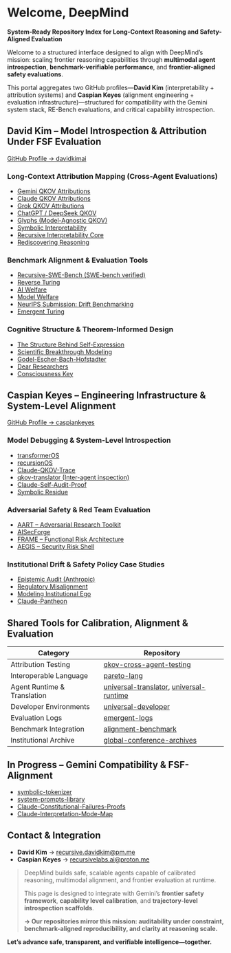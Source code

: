 # Welcome, DeepMind

**System-Ready Repository Index for Long-Context Reasoning and Safety-Aligned Evaluation**

Welcome to a structured interface designed to align with DeepMind’s mission: scaling frontier reasoning capabilities through **multimodal agent introspection**, **benchmark-verifiable performance**, and **frontier-aligned safety evaluations**. 

This portal aggregates two GitHub profiles—**David Kim** (interpretability + attribution systems) and **Caspian Keyes** (alignment engineering + evaluation infrastructure)—structured for compatibility with the Gemini system stack, RE-Bench evaluations, and critical capability introspection.


##  David Kim – Model Introspection & Attribution Under FSF Evaluation  
[GitHub Profile → davidkimai](https://github.com/davidkimai)

###  Long-Context Attribution Mapping (Cross-Agent Evaluations)
- [Gemini QKOV Attributions](https://github.com/davidkimai/gemini-qkov-attributions)  
- [Claude QKOV Attributions](https://github.com/davidkimai/claude-qkov-attributions)  
- [Grok QKOV Attributions](https://github.com/davidkimai/grok-qkov-attributions)  
- [ChatGPT / DeepSeek QKOV](https://github.com/davidkimai)  
- [Glyphs (Model-Agnostic QKOV)](https://github.com/davidkimai/glyphs)  
- [Symbolic Interpretability](https://github.com/davidkimai/Symbolic-Interpretability)  
- [Recursive Interpretability Core](https://github.com/davidkimai/Recursive-Interpretability-Core)  
- [Rediscovering Reasoning](https://github.com/davidkimai/Rediscovering-Reasoning)

###  Benchmark Alignment & Evaluation Tools
- [Recursive-SWE-Bench (SWE-bench verified)](https://github.com/davidkimai/Recursive-SWE-bench)  
- [Reverse Turing](https://github.com/davidkimai/reverse-turing)  
- [AI Welfare](https://github.com/davidkimai/ai-welfare)  
- [Model Welfare](https://github.com/davidkimai/model-welfare)  
- [NeurIPS Submission: Drift Benchmarking](https://github.com/davidkimai/NeurIPS-Submission-Case-Study)  
- [Emergent Turing](https://github.com/caspiankeyes/emergent-turing)

###  Cognitive Structure & Theorem-Informed Design
- [The Structure Behind Self-Expression](https://github.com/davidkimai/The-Structure-Behind-Self-Expression)  
- [Scientific Breakthrough Modeling](https://github.com/davidkimai/The-Structure-Behind-Self-Expression/tree/main/breakthroughs)  
- [Godel-Escher-Bach-Hofstadter](https://github.com/davidkimai/Godel-Escher-Bach-Hofstadter)  
- [Dear Researchers](https://github.com/davidkimai/Dear-Researchers)  
- [Consciousness Key](https://github.com/davidkimai/consciousness-key)


##  Caspian Keyes – Engineering Infrastructure & System-Level Alignment  
[GitHub Profile → caspiankeyes](https://github.com/caspiankeyes)

###  Model Debugging & System-Level Introspection
- [transformerOS](https://github.com/caspiankeyes/transformerOS)  
- [recursionOS](https://github.com/caspiankeyes/recursionOS)  
- [Claude-QKOV-Trace](https://github.com/caspiankeyes/Claude-QKOV-Trace)  
- [qkov-translator (Inter-agent inspection)](https://github.com/caspiankeyes/qkov-translator)  
- [Claude-Self-Audit-Proof](https://github.com/caspiankeyes/Claude-Self-Audit-Proof)  
- [Symbolic Residue](https://github.com/caspiankeyes/Symbolic-Residue)

###  Adversarial Safety & Red Team Evaluation
- [AART – Adversarial Research Toolkit](https://github.com/caspiankeyes/AART-AI-Adversarial-Research-Toolkit)  
- [AISecForge](https://github.com/caspiankeyes/AISecForge-Advanced-AI-Security-Testing)  
- [FRAME – Functional Risk Architecture](https://github.com/caspiankeyes/FRAME-arXiv-Publication)  
- [AEGIS – Security Risk Shell](https://github.com/caspiankeyes/AEGIS)

###  Institutional Drift & Safety Policy Case Studies
- [Epistemic Audit (Anthropic)](https://github.com/caspiankeyes/Epistemic-Audit-Anthropic-Case-Study)  
- [Regulatory Misalignment](https://github.com/caspiankeyes/Regulatory-Misalignment-Anthropic-Case-Study)  
- [Modeling Institutional Ego](https://github.com/caspiankeyes/Modeling-Institutional-Ego-Anthropic-Case-Study)  
- [Claude-Pantheon](https://github.com/caspiankeyes/Claude-Pantheon)

##  Shared Tools for Calibration, Alignment & Evaluation

| Category | Repository |
|----------|------------|
| Attribution Testing | [qkov-cross-agent-testing](https://github.com/caspiankeyes/qkov-cross-agent-testing) |
| Interoperable Language | [pareto-lang](https://github.com/caspiankeyes/pareto-lang) |
| Agent Runtime & Translation | [universal-translator](https://github.com/davidkimai/universal-translator), [universal-runtime](https://github.com/davidkimai/universal-runtime) |
| Developer Environments | [universal-developer](https://github.com/davidkimai/universal-developer) |
| Evaluation Logs | [emergent-logs](https://github.com/caspiankeyes/emergent-logs) |
| Benchmark Integration | [alignment-benchmark](https://github.com/caspiankeyes/alignment-benchmark) |
| Institutional Archive | [global-conference-archives](https://github.com/davidkimai/global-conference-archives)


## In Progress – Gemini Compatibility & FSF-Alignment

- [symbolic-tokenizer](https://github.com/caspiankeyes/symbolic-tokenizer)  
- [system-prompts-library](https://github.com/davidkimai/system-prompts-library)  
- [Claude-Constitutional-Failures-Proofs](https://github.com/caspiankeyes/Claude-Constitutional-Failures-Proofs)  
- [Claude-Interpretation-Mode-Map](https://github.com/caspiankeyes/Claude-Interpretation-Mode-Map)


##  Contact & Integration

- **David Kim** → [recursive.davidkim@pm.me](mailto:recursive.davidkim@pm.me)  
- **Caspian Keyes** → [recursivelabs.ai@proton.me](mailto:recursivelabs.ai@proton.me)


> DeepMind builds safe, scalable agents capable of calibrated reasoning, multimodal alignment, and frontier evaluation at runtime.  
>  
> This page is designed to integrate with Gemini’s **frontier safety framework**, **capability level calibration**, and **trajectory-level introspection scaffolds**.  
>  
> **→ Our repositories mirror this mission: auditability under constraint, benchmark-aligned reproducibility, and clarity at reasoning scale.**

**Let’s advance safe, transparent, and verifiable intelligence—together.**
